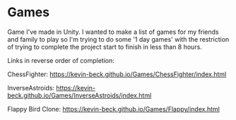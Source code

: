 # Games
Game I've made in Unity. I wanted to make a list of games for my friends and family to play so I'm trying to do some '1 day games' with the restriction of trying to complete the project start to finish in less than 8 hours.

Links in reverse order of completion:

ChessFighter:      https://kevin-beck.github.io/Games/ChessFighter/index.html

InverseAstroids:   https://kevin-beck.github.io/Games/InverseAstroids/index.html

Flappy Bird Clone: https://kevin-beck.github.io/Games/Flappy/index.html

